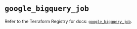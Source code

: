 # `google_bigquery_job`

Refer to the Terraform Registry for docs: [`google_bigquery_job`](https://registry.terraform.io/providers/hashicorp/google/5.43.0/docs/resources/bigquery_job).
